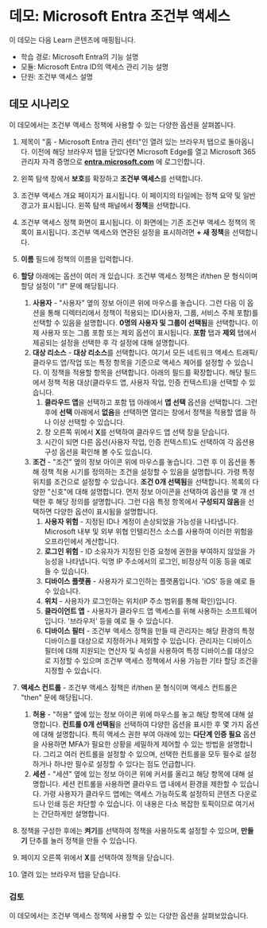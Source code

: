 <!---
---
데모: 제목: 'Azure AD 조건부 액세스' 학습 경로/모듈/단원: '학습 경로: Microsoft Entra의 기능 설명, 모듈 3: Microsoft Entra ID의 액세스 관리 기능 설명, 단원 2: 조건부 액세스 설명'
---
--->

# 데모: Microsoft Entra 조건부 액세스

이 데모는 다음 Learn 콘텐츠에 매핑됩니다.

- 학습 경로: Microsoft Entra의 기능 설명
- 모듈: Microsoft Entra ID의 액세스 관리 기능 설명
- 단원: 조건부 액세스 설명

## 데모 시나리오

이 데모에서는 조건부 액세스 정책에 사용할 수 있는 다양한 옵션을 살펴봅니다.

1. 제목이 "홈 - Microsoft Entra 관리 센터"인 열려 있는 브라우저 탭으로 돌아옵니다.  이전에 해당 브라우저 탭을 닫았다면 Microsoft Edge를 열고 Microsoft 365 관리자 자격 증명으로 **[entra.microsoft.com](https://entra.microsoft.com)** 에 로그인합니다.

1. 왼쪽 탐색 창에서 **보호**를 확장하고 **조건부 액세스**를 선택합니다.

1. 조건부 액세스 개요 페이지가 표시됩니다.  이 페이지의 타일에는 정책 요약 및 일반 경고가 표시됩니다.  왼쪽 탐색 패널에서 **정책**을 선택합니다.

1. 조건부 액세스 정책 화면이 표시됩니다. 이 화면에는 기존 조건부 액세스 정책의 목록이 표시됩니다. 조건부 액세스와 연관된 설정을 표시하려면 **+ 새 정책**을 선택합니다.

1. **이름** 필드에 정책의 이름을 입력합니다.

1. **할당** 아래에는 옵션이 여러 개 있습니다.  조건부 액세스 정책은 if/then 문 형식이며 할당 설정이 "if" 문에 해당됩니다.
    1. **사용자** - "사용자" 옆의 정보 아이콘 위에 마우스를 놓습니다. 그런 다음 이 옵션을 통해 디렉터리에서 정책이 적용되는 ID(사용자, 그룹, 서비스 주체 포함)를 선택할 수 있음을 설명합니다. **0명의 사용자 및 그룹이 선택됨**을 선택합니다.  이제 사용자 또는 그룹 포함 또는 제외 옵션이 표시됩니다. **포함** 탭과 **제외** 탭에서 제공되는 설정을 선택한 후 각 설정에 대해 설명합니다.
    1. **대상 리소스** - **대상 리소스**를 선택합니다.  여기서 모든 네트워크 액세스 트래픽/클라우드 앱/작업 또는 특정 항목을 기준으로 액세스 제어를 설정할 수 있습니다.  이 정책을 적용할 항목을 선택합니다. 아래의 필드를 확장합니다.  해당 필드에서 정책 적용 대상(클라우드 앱, 사용자 작업, 인증 컨텍스트)을 선택할 수 있습니다.  
        1. **클라우드 앱**을 선택하고 포함 탭 아래에서 **앱 선택** 옵션을 선택합니다. 그런 후에 **선택** 아래에서 **없음**을 선택하면 열리는 창에서 정책을 적용할 앱을 하나 이상 선택할 수 있습니다.
        1. 창 오른쪽 위에서 **X**를 선택하여 클라우드 앱 선택 창을 닫습니다.
        1. 시간이 되면 다른 옵션(사용자 작업, 인증 컨텍스트)도 선택하여 각 옵션용 구성 옵션을 확인해 볼 수도 있습니다.
    1. **조건** - "조건" 옆의 정보 아이콘 위에 마우스를 놓습니다. 그런 후 이 옵션을 통해 정책 적용 시기를 정의하는 조건을 설정할 수 있음을 설명합니다. 가령 특정 위치를 조건으로 설정할 수 있습니다. **조건 0개 선택됨**을 선택합니다. 목록의 다양한 "신호"에 대해 설명합니다.   먼저 정보 아이콘을 선택하여 옵션을 몇 개 선택한 후 해당 정의를 설명합니다. 그런 다음 특정 항목에서 **구성되지 않음**을 선택하면 다양한 옵션이 표시됨을 설명합니다.
        1. **사용자 위험** - 지정된 ID나 계정이 손상되었을 가능성을 나타냅니다. Microsoft 내부 및 외부 위협 인텔리전스 소스를 사용하여 이러한 위험을 오프라인에서 계산합니다.
        1. **로그인 위험** - ID 소유자가 지정된 인증 요청에 권한을 부여하지 않았을 가능성을 나타냅니다. 익명 IP 주소에서의 로그인, 비정상적 이동 등을 예로 들 수 있습니다.
        1. **디바이스 플랫폼** - 사용자가 로그인하는 플랫폼입니다. 'iOS' 등을 예로 들 수 있습니다.
        1. **위치** - 사용자가 로그인하는 위치(IP 주소 범위를 통해 확인)입니다.
        1. **클라이언트 앱** - 사용자가 클라우드 앱 액세스를 위해 사용하는 소프트웨어입니다. '브라우저' 등을 예로 들 수 있습니다.
        1. **디바이스 필터** - 조건부 액세스 정책을 만들 때 관리자는 해당 환경의 특정 디바이스를 대상으로 지정하거나 제외할 수 있습니다. 관리자는 디바이스 필터에 대해 지원되는 연산자 및 속성을 사용하여 특정 디바이스를 대상으로 지정할 수 있으며 조건부 액세스 정책에서 사용 가능한 기타 할당 조건을 지정할 수 있습니다.

1. **액세스 컨트롤** - 조건부 액세스 정책은 if/then 문 형식이며 액세스 컨트롤은 "then" 문에 해당됩니다.
    1. **허용** - "허용" 옆에 있는 정보 아이콘 위에 마우스를 놓고 해당 항목에 대해 설명합니다.  **컨트롤 0개 선택됨**을 선택하여 다양한 옵션을 표시한 후  몇 가지 옵션에 대해 설명합니다.  특히 액세스 권한 부여 아래에 있는 **다단계 인증 필요** 옵션을 사용하면 MFA가 필요한 상황을 세밀하게 제어할 수 있는 방법을 설명합니다.   그리고 여러 컨트롤을 설정할 수 있으며, 선택한 컨트롤을 모두 필수로 설정하거나 하나만 필수로 설정할 수 있다는 점도 언급합니다.
    1. **세션** - "세션" 옆에 있는 정보 아이콘 위에 커서를 올리고 해당 항목에 대해 설명합니다.  세션 컨트롤을 사용하면 클라우드 앱 내에서 환경을 제한할 수 있습니다.  가령 사용자가 클라우드 앱에는 액세스 가능하도록 설정하되 콘텐츠 다운로드나 인쇄 등은 차단할 수 있습니다.  이 내용은 다소 복잡한 토픽이므로 여기서는 간단하게만 설명합니다.

1. 정책을 구성한 후에는 **켜기**를 선택하여 정책을 사용하도록 설정할 수 있으며, **만들기** 단추를 눌러 정책을 만들 수 있습니다.

1. 페이지 오른쪽 위에서 **X**를 선택하여 정책을 닫습니다.

1. 열려 있는 브라우저 탭을 닫습니다.

### 검토

이 데모에서는 조건부 액세스 정책에 사용할 수 있는 다양한 옵션을 살펴보았습니다.
